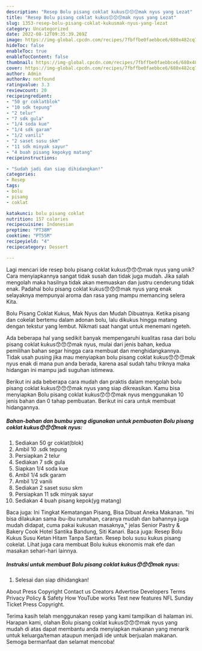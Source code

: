 ```yaml
---
description: "Resep Bolu pisang coklat kukus😙😙😙mak nyus yang Lezat"
title: "Resep Bolu pisang coklat kukus😙😙😙mak nyus yang Lezat"
slug: 1353-resep-bolu-pisang-coklat-kukusmak-nyus-yang-lezat
category: Uncategorized
date: 2022-08-12T09:35:39.269Z
image: https://img-global.cpcdn.com/recipes/7fbffbe0faebbce6/680x482cq70/bolu-pisang-coklat-kukusmak-nyus-foto-resep-utama.jpg
hideToc: false
enableToc: true
enableTocContent: false
thumbnail: https://img-global.cpcdn.com/recipes/7fbffbe0faebbce6/680x482cq70/bolu-pisang-coklat-kukusmak-nyus-foto-resep-utama.jpg
cover: https://img-global.cpcdn.com/recipes/7fbffbe0faebbce6/680x482cq70/bolu-pisang-coklat-kukusmak-nyus-foto-resep-utama.jpg
author: Admin
authorAv: notfound
ratingvalue: 3.3
reviewcount: 20
recipeingredient:
- "50 gr coklatblok"
- "10 sdk tepung"
- "2 telur"
- "7 sdk gula"
- "1/4 soda kue"
- "1/4 sdk garam"
- "1/2 vanili"
- "2 saset susu skm"
- "11 sdk minyak sayur"
- "4 buah pisang kepokyg matang"
recipeinstructions:

- "Sudah jadi dan siap dihidangkan!"
categories:
- Resep
tags:
- bolu
- pisang
- coklat

katakunci: bolu pisang coklat 
nutrition: 157 calories
recipecuisine: Indonesian
preptime: "PT38M"
cooktime: "PT55M"
recipeyield: "4"
recipecategory: Dessert

---
```





Lagi mencari ide resep bolu pisang coklat kukus😙😙😙mak nyus yang unik? Cara menyiapkannya sangat tidak susah dan tidak juga mudah. Jika salah mengolah maka hasilnya tidak akan memuaskan dan justru cenderung tidak enak. Padahal bolu pisang coklat kukus😙😙😙mak nyus yang enak selayaknya mempunyai aroma dan rasa yang mampu memancing selera Kita.





Bolu Pisang Coklat Kukus, Mak Nyus dan Mudah Dibuatnya. Ketika pisang dan cokelat bertemu dalam adonan bolu, lalu dikukus hingga matang dengan tekstur yang lembut. Nikmati saat hangat untuk menemani ngeteh.

Ada beberapa hal yang sedikit banyak mempengaruhi kualitas rasa dari bolu pisang coklat kukus😙😙😙mak nyus, mulai dari jenis bahan, kedua pemilihan bahan segar hingga cara membuat dan menghidangkannya. Tidak usah pusing jika mau menyiapkan bolu pisang coklat kukus😙😙😙mak nyus enak di mana pun anda berada, karena asal sudah tahu triknya maka hidangan ini mampu jadi suguhan istimewa.






Berikut ini ada beberapa cara mudah dan praktis dalam mengolah bolu pisang coklat kukus😙😙😙mak nyus yang siap dikreasikan. Kamu bisa menyiapkan Bolu pisang coklat kukus😙😙😙mak nyus menggunakan 10 jenis bahan dan 0 tahap pembuatan. Berikut ini cara untuk membuat hidangannya.

<!--inarticleads1-->

##### Bahan-bahan dan bumbu yang digunakan untuk pembuatan Bolu pisang coklat kukus😙😙😙mak nyus:

1. Sediakan 50 gr coklat(blok)
1. Ambil 10 .sdk tepung
1. Persiapkan 2 telur
1. Sediakan 7 sdk gula
1. Siapkan 1/4 soda kue
1. Ambil 1/4 sdk garam
1. Ambil 1/2 vanili
1. Sediakan 2 saset susu skm
1. Persiapkan 11 sdk minyak sayur
1. Sediakan 4 buah pisang kepok(yg matang)


Baca juga: Ini Tingkat Kematangan Pisang, Bisa Dibuat Aneka Makanan. &#34;Ini bisa dilakukan sama ibu-ibu rumahan, caranya mudah dan bahannya juga mudah didapat, cuma pakai kukusan masaknya,&#34; jelas Senior Pastry &amp; Bakery Cook Hotel Santika Bandung, Siti Kanari. Baca juga: Resep Bolu Kukus Susu Ketan Hitam Tanpa Santan. Resep bolu susu kukus pisang cokelat. Lihat juga cara membuat Bolu kukus ekonomis mak efe dan masakan sehari-hari lainnya. 

<!--inarticleads2-->

##### Instruksi untuk membuat Bolu pisang coklat kukus😙😙😙mak nyus:


1. Selesai dan siap dihidangkan!

About Press Copyright Contact us Creators Advertise Developers Terms Privacy Policy &amp; Safety How YouTube works Test new features NFL Sunday Ticket Press Copyright. 

Terima kasih telah menggunakan resep yang kami tampilkan di halaman ini. Harapan kami, olahan Bolu pisang coklat kukus😙😙😙mak nyus yang mudah di atas dapat membantu anda menyiapkan makanan yang menarik untuk keluarga/teman ataupun menjadi ide untuk berjualan makanan. Semoga bermanfaat dan selamat mencoba!
